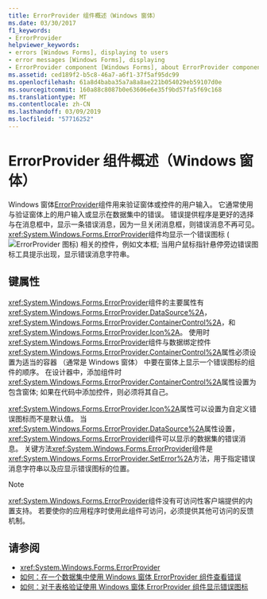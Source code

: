 ```yaml
---
title: ErrorProvider 组件概述（Windows 窗体）
ms.date: 03/30/2017
f1_keywords:
- ErrorProvider
helpviewer_keywords:
- errors [Windows Forms], displaying to users
- error messages [Windows Forms], displaying
- ErrorProvider component [Windows Forms], about ErrorProvider component
ms.assetid: ced189f2-b5c8-46a7-a6f1-37f5af95dc99
ms.openlocfilehash: 61a8d4baba35a7a8a8ae221b054029eb59107d0e
ms.sourcegitcommit: 160a88c8087b0e63606e6e35f9bd57fa5f69c168
ms.translationtype: MT
ms.contentlocale: zh-CN
ms.lasthandoff: 03/09/2019
ms.locfileid: "57716252"
---
```

# <a name="errorprovider-component-overview-windows-forms"></a>ErrorProvider 组件概述（Windows 窗体）
Windows 窗体[ErrorProvider](errorprovider-component-windows-forms.md)组件用来验证窗体或控件的用户输入。 它通常使用与验证窗体上的用户输入或显示在数据集中的错误。 错误提供程序是更好的选择与在消息框中，显示一条错误消息，因为一旦关闭消息框，则错误消息不再可见。 <xref:System.Windows.Forms.ErrorProvider>组件均显示一个错误图标 (![ErrorProvider 图标](./media/vberrorprovidericon.gif "vbErrorProviderIcon")) 相关的控件，例如文本框; 当用户鼠标指针悬停旁边错误图标工具提示出现，显示错误消息字符串。  
  
## <a name="key-properties"></a>键属性  
 <xref:System.Windows.Forms.ErrorProvider>组件的主要属性有<xref:System.Windows.Forms.ErrorProvider.DataSource%2A>， <xref:System.Windows.Forms.ErrorProvider.ContainerControl%2A>，和<xref:System.Windows.Forms.ErrorProvider.Icon%2A>。 使用时<xref:System.Windows.Forms.ErrorProvider>组件与数据绑定控件<xref:System.Windows.Forms.ErrorProvider.ContainerControl%2A>属性必须设置为适当的容器 （通常是 Windows 窗体） 中要在窗体上显示一个错误图标的组件的顺序。 在设计器中，添加组件时<xref:System.Windows.Forms.ErrorProvider.ContainerControl%2A>属性设置为包含窗体; 如果在代码中添加控件，则必须将其自己。  
  
 <xref:System.Windows.Forms.ErrorProvider.Icon%2A>属性可以设置为自定义错误图标而不是默认值。 当<xref:System.Windows.Forms.ErrorProvider.DataSource%2A>属性设置，<xref:System.Windows.Forms.ErrorProvider>组件可以显示的数据集的错误消息。 关键方法<xref:System.Windows.Forms.ErrorProvider>组件是<xref:System.Windows.Forms.ErrorProvider.SetError%2A>方法，用于指定错误消息字符串以及应显示错误图标的位置。  
  
> [!NOTE]
>  <xref:System.Windows.Forms.ErrorProvider>组件没有可访问性客户端提供的内置支持。 若要使你的应用程序时使用此组件可访问，必须提供其他可访问的反馈机制。  
  
## <a name="see-also"></a>请参阅
- <xref:System.Windows.Forms.ErrorProvider>
- [如何：在一个数据集中使用 Windows 窗体 ErrorProvider 组件查看错误](view-errors-within-a-dataset-with-wf-errorprovider-component.md)
- [如何：对于表格验证使用 Windows 窗体 ErrorProvider 组件显示错误图标](display-error-icons-for-form-validation-with-wf-errorprovider.md)
